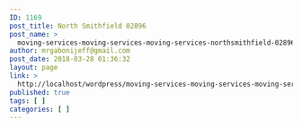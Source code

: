 ```yaml
---
ID: 1169
post_title: North Smithfield 02896
post_name: >
  moving-services-moving-services-moving-services-northsmithfield-02896
author: mrgabonijeff@gmail.com
post_date: 2018-03-28 01:36:32
layout: page
link: >
  http://localhost/wordpress/moving-services-moving-services-moving-services-northsmithfield-02896/
published: true
tags: [ ]
categories: [ ]
---
```

